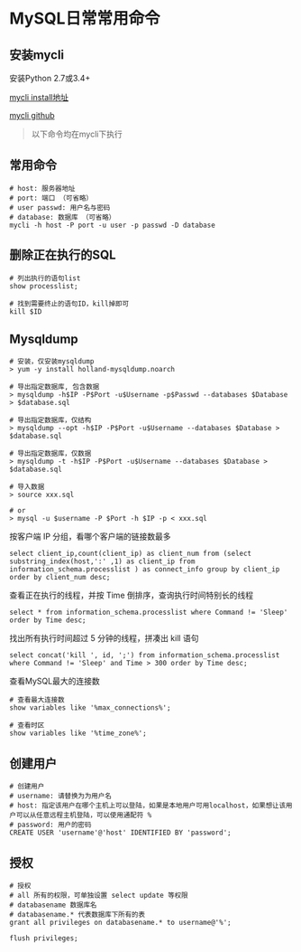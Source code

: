 # MySQL日常常用命令

## 安装mycli

安装Python 2.7或3.4+

[mycli install地址](https://www.mycli.net/install)

[mycli github](https://github.com/dbcli/mycli)

> 以下命令均在mycli下执行

## 常用命令

~~~shell
# host: 服务器地址
# port: 端口 （可省略）
# user passwd: 用户名与密码
# database: 数据库 （可省略）
mycli -h host -P port -u user -p passwd -D database
~~~

## 删除正在执行的SQL

~~~shell
# 列出执行的语句list
show processlist;

# 找到需要终止的语句ID，kill掉即可
kill $ID
~~~

## Mysqldump

~~~shell
# 安装，仅安装mysqldump
> yum -y install holland-mysqldump.noarch

# 导出指定数据库, 包含数据
> mysqldump -h$IP -P$Port -u$Username -p$Passwd --databases $Database > $database.sql

# 导出指定数据库，仅结构
> mysqldump --opt -h$IP -P$Port -u$Username --databases $Database > $database.sql

# 导出指定数据库，仅数据
> mysqldump -t -h$IP -P$Port -u$Username --databases $Database > $database.sql

# 导入数据
> source xxx.sql

# or
> mysql -u $username -P $Port -h $IP -p < xxx.sql
~~~

按客户端 IP 分组，看哪个客户端的链接数最多

~~~shell
select client_ip,count(client_ip) as client_num from (select substring_index(host,':' ,1) as client_ip from information_schema.processlist ) as connect_info group by client_ip order by client_num desc;
~~~

查看正在执行的线程，并按 Time 倒排序，查询执行时间特别长的线程

~~~shell
select * from information_schema.processlist where Command != 'Sleep' order by Time desc;
~~~

找出所有执行时间超过 5 分钟的线程，拼凑出 kill 语句

~~~shell
select concat('kill ', id, ';') from information_schema.processlist where Command != 'Sleep' and Time > 300 order by Time desc;
~~~

查看MySQL最大的连接数

~~~shell
# 查看最大连接数
show variables like '%max_connections%';

# 查看时区
show variables like '%time_zone%';
~~~

## 创建用户

~~~shell
# 创建用户
# username: 请替换为为用户名
# host: 指定该用户在哪个主机上可以登陆，如果是本地用户可用localhost，如果想让该用户可以从任意远程主机登陆，可以使用通配符 %
# password: 用户的密码
CREATE USER 'username'@'host' IDENTIFIED BY 'password';
~~~

## 授权

~~~shell
# 授权
# all 所有的权限，可单独设置 select update 等权限
# databasename 数据库名
# databasename.* 代表数据库下所有的表
grant all privileges on databasename.* to username@'%';

flush privileges;
~~~

